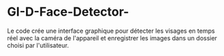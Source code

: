 # GI-D-Face-Detector-
Le code crée une interface graphique pour détecter les visages en temps réel avec la caméra de l'appareil et enregistrer les images dans un dossier choisi par l'utilisateur.
